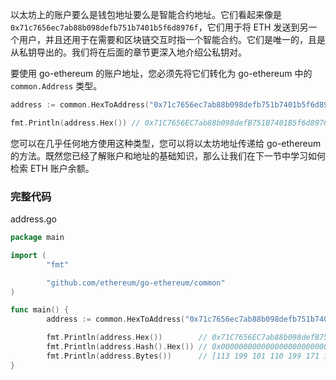 以太坊上的账户要么是钱包地址要么是智能合约地址。它们看起来像是 `0x71c7656ec7ab88b098defb751b7401b5f6d8976f`，它们用于将 ETH 发送到另一个用户，并且还用于在需要和区块链交互时指一个智能合约。它们是唯一的，且是从私钥导出的。我们将在后面的章节更深入地介绍公私钥对。

要使用 go-ethereum 的账户地址，您必须先将它们转化为 go-ethereum 中的 `common.Address` 类型。

```go
address := common.HexToAddress("0x71c7656ec7ab88b098defb751b7401b5f6d8976f")

fmt.Println(address.Hex()) // 0x71C7656EC7ab88b098defB751B7401B5f6d8976F
```

您可以在几乎任何地方使用这种类型，您可以将以太坊地址传递给 go-ethereum 的方法。既然您已经了解账户和地址的基础知识，那么让我们在下一节中学习如何检索 ETH 账户余额。

### **完整代码**

address.go

```go
package main

import (
        "fmt"

        "github.com/ethereum/go-ethereum/common"
)

func main() {
        address := common.HexToAddress("0x71c7656ec7ab88b098defb751b7401b5f6d8976f")

        fmt.Println(address.Hex())        // 0x71C7656EC7ab88b098defB751B7401B5f6d8976F
        fmt.Println(address.Hash().Hex()) // 0x00000000000000000000000071c7656ec7ab88b098defb751b7401b5f6d8976f
        fmt.Println(address.Bytes())      // [113 199 101 110 199 171 136 176 152 222 251 117 27 116 1 181 246 216 151 111]
}
```
